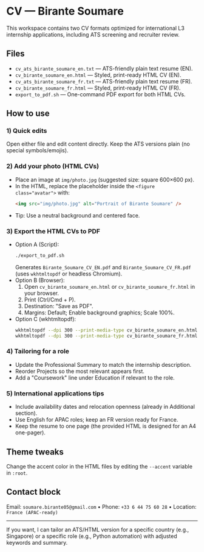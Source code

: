 # CV — Birante Soumare

This workspace contains two CV formats optimized for international L3 internship applications, including ATS screening and recruiter review.

## Files
- `cv_ats_birante_soumare_en.txt` — ATS-friendly plain text resume (EN).
- `cv_birante_soumare_en.html` — Styled, print-ready HTML CV (EN).
- `cv_ats_birante_soumare_fr.txt` — ATS-friendly plain text resume (FR).
- `cv_birante_soumare_fr.html` — Styled, print-ready HTML CV (FR).
- `export_to_pdf.sh` — One-command PDF export for both HTML CVs.

## How to use

### 1) Quick edits
Open either file and edit content directly. Keep the ATS versions plain (no special symbols/emojis).

### 2) Add your photo (HTML CVs)
- Place an image at `img/photo.jpg` (suggested size: square 600×600 px).
- In the HTML, replace the placeholder inside the `<figure class="avatar">` with:
  ```html
  <img src="img/photo.jpg" alt="Portrait of Birante Soumare" />
  ```
- Tip: Use a neutral background and centered face.

### 3) Export the HTML CVs to PDF
- Option A (Script):
  ```bash
  ./export_to_pdf.sh
  ```
  Generates `Birante_Soumare_CV_EN.pdf` and `Birante_Soumare_CV_FR.pdf` (uses `wkhtmltopdf` or headless Chromium).
- Option B (Browser):
  1. Open `cv_birante_soumare_en.html` or `cv_birante_soumare_fr.html` in your browser.
  2. Print (Ctrl/Cmd + P).
  3. Destination: "Save as PDF".
  4. Margins: Default; Enable background graphics; Scale 100%.
- Option C (wkhtmltopdf):
  ```bash
  wkhtmltopdf --dpi 300 --print-media-type cv_birante_soumare_en.html Birante_Soumare_CV_EN.pdf
  wkhtmltopdf --dpi 300 --print-media-type cv_birante_soumare_fr.html Birante_Soumare_CV_FR.pdf
  ```

### 4) Tailoring for a role
- Update the Professional Summary to match the internship description.
- Reorder Projects so the most relevant appears first.
- Add a "Coursework" line under Education if relevant to the role.

### 5) International applications tips
- Include availability dates and relocation openness (already in Additional section).
- Use English for APAC roles; keep an FR version ready for France.
- Keep the resume to one page (the provided HTML is designed for an A4 one-pager).

## Theme tweaks
Change the accent color in the HTML files by editing the `--accent` variable in `:root`.

## Contact block
Email: `soumare.birante05@gmail.com` • Phone: `+33 6 44 75 60 28` • Location: `France (APAC-ready)`

---
If you want, I can tailor an ATS/HTML version for a specific country (e.g., Singapore) or a specific role (e.g., Python automation) with adjusted keywords and summary.